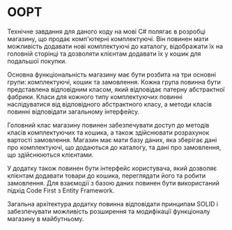 # OOPT
Технічне завдання для даного коду на мові C# полягає в розробці магазину, що продає комп'ютерні комплектуючі. Він повинен мати можливість додавати нові комплектуючі до каталогу, відображати їх на головній сторінці та дозволяти клієнтам додавати їх у кошик для подальшої покупки.

Основна функціональність магазину має бути розбита на три основні групи: комплектуючі, кошик та замовлення. Кожна група повинна бути представлена відповідним класом, який відповідає патерну абстрактної фабрики. Класи для кожного типу комплектуючих повинні наслідуватися від відповідного абстрактного класу, а методи класів повинні відповідати загальному інтерфейсу.

Головний клас магазину повинен забезпечувати доступ до методів класів комплектуючих та кошика, а також здійснювати розрахунок вартості замовлення. Магазин має мати базу даних, яка зберігає дані про комплектуючі, що додаються до каталогу, та дані про замовлення, що здійснюються клієнтами.

У додатку також повинен бути інтерфейс користувача, який дозволяє клієнтам додавати товари до кошика, переглядати його та робити замовлення. Для взаємодії з базою даних повинен бути використаний підхід Code First з Entity Framework.

Загальна архітектура додатку повинна відповідати принципам SOLID і забезпечувати можливість розширення та модифікації функціоналу магазину в майбутньому.
